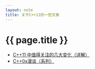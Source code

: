 ```yaml
---
layout: note 
title: 关于C++11的一些文章
---
```


{{ page.title }}
================

* [C++11 中值得关注的几大变化（详解）](http://coolshell.cn/articles/5265.html)
* [C++0x漫谈（系列）](http://blog.csdn.net/pongba/article/category/158724)